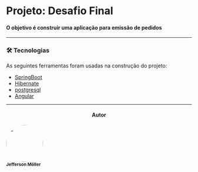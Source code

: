 #  Projeto: Desafio Final


####   O objetivo é construir uma aplicação para emissão de pedidos
---

### 🛠 Tecnologias

As seguintes ferramentas foram usadas na construção do projeto:

- [SpringBoot](https://start.spring.io/)
- [Hibernate](https://hibernate.org/)
- [postgresql](https://www.postgresql.org/)
- [Angular](https://angular.io/)


---


<h4 align="center" width="100px;> 
	🚧  Em construção...  🚧
Referencia pagina de erro https://codepen.io/saransh/pen/aezht
</h4>

---
### Autor


 <img style="border-radius: 50%;" src="https://git.senior.com.br/uploads/-/system/user/avatar/1611/avatar.png?width=400" width="100px;" alt=""/>
 <br />
 <sub><b>Jefferson Möller</b></sub></a> 




